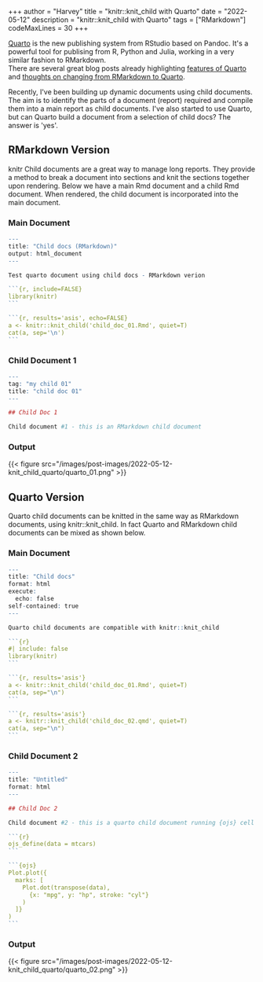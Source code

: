 +++
author = "Harvey"
title = "knitr::knit_child with Quarto"
date = "2022-05-12"
description = "knitr::knit_child with Quarto"
tags = ["RMarkdown"]
codeMaxLines = 30
+++

[Quarto](https://quarto.org/) is the new publishing system from RStudio based on Pandoc.  It's a powerful tool for publising from R, Python and Julia, working in a very similar fashion to RMarkdown.  
There are several great blog posts already highlighting [features of Quarto](https://www.apreshill.com/blog/2022-04-we-dont-talk-about-quarto/) and [thoughts on changing from RMarkdown to Quarto](https://www.njtierney.com/post/2022/04/11/rmd-to-qmd/).

Recently, I've been building up dynamic documents using child documents.  The aim is to identify the parts of a document (report) required and compile them into a main report as child documents.  I've also started to use Quarto, but can Quarto build a document from a selection of child docs?  The answer is 'yes'.

## RMarkdown Version

knitr Child documents are a great way to manage long reports.  They provide a method to break a document into sections and knit the sections together upon rendering.  Below we have a main Rmd document and a child Rmd document.  When rendered, the child document is incorporated into the main document.

### Main Document

~~~r
---
title: "Child docs (RMarkdown)"
output: html_document
---

Test quarto document using child docs - RMarkdown verion

```{r, include=FALSE}
library(knitr)
```

```{r, results='asis', echo=FALSE}
a <- knitr::knit_child('child_doc_01.Rmd', quiet=T)
cat(a, sep='\n')
```
~~~

### Child Document 1

```r
---
tag: "my child 01"
title: "child doc 01"
---

## Child Doc 1

Child document #1 - this is an RMarkdown child document
```

### Output

{{< figure src="/images/post-images/2022-05-12-knit_child_quarto/quarto_01.png" >}}

## Quarto Version

Quarto child documents can be knitted in the same way as RMarkdown documents, using knitr::knit_child.  In fact Quarto and RMarkdown child documents can be mixed as shown below.

### Main Document

~~~r
---
title: "Child docs"
format: html
execute: 
  echo: false
self-contained: true
---

Quarto child documents are compatible with knitr::knit_child

```{r}
#| include: false
library(knitr)
```

```{r, results='asis'}
a <- knitr::knit_child('child_doc_01.Rmd', quiet=T)
cat(a, sep="\n")
```

```{r, results='asis'}
a <- knitr::knit_child('child_doc_02.qmd', quiet=T)
cat(a, sep="\n")
```
~~~

### Child Document 2

~~~r
---
title: "Untitled"
format: html
---

## Child Doc 2

Child document #2 - this is a quarto child document running {ojs} cell

```{r}
ojs_define(data = mtcars)
```

```{ojs}
Plot.plot({
  marks: [
    Plot.dot(transpose(data), 
      {x: "mpg", y: "hp", stroke: "cyl"}
    )
  ]}
)
```
~~~

### Output

{{< figure src="/images/post-images/2022-05-12-knit_child_quarto/quarto_02.png" >}}
